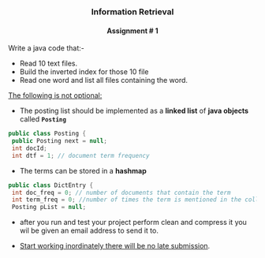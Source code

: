 
<h3 align="center"> Information Retrieval </h3>

<h4 align="center"> Assignment # 1 </h4>


Write a java code that:-

- Read 10 text files.
- Build the inverted index for those 10 file
- Read one word and list all files containing the word.

<ins>The following is not optional:</ins>

- The posting list should be implemented as a **linked list** of **java objects**
called **`Posting`**
```java
public class Posting {
 public Posting next = null;
 int docId;
 int dtf = 1; // document term frequency
```
- The terms can be stored in a **hashmap**
```java
public class DictEntry {
 int doc_freq = 0; // number of documents that contain the term
 int term_freq = 0; //number of times the term is mentioned in the collection
 Posting pList = null;
 ```
- after you run and test your project perform clean and compress it
you wil be given an email address to send it to.

- <ins>Start working inordinately there will be no late submission</ins>.
